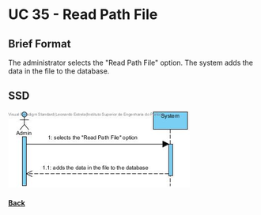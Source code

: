 # UC 35 - Read Path File


## Brief Format
The administrator selects the "Read Path File" option.
The system adds the data in the file to the database. 

## SSD
![UC35-SSD.jpg](UC35-SSD.jpg)

#### [Back](../UseCases.md)